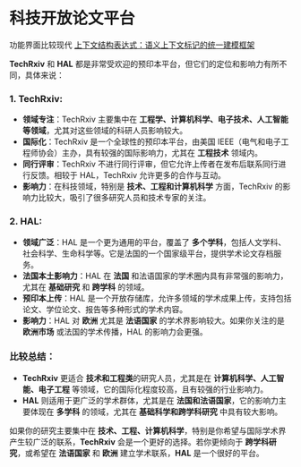 # 科技开放论文平台

功能界面比较现代
[上下文结构表达式：语义上下文标记的统一建模框架](https://www.techrxiv.org/users/922598/articles/1294548)

**TechRxiv** 和 **HAL** 都是非常受欢迎的预印本平台，但它们的定位和影响力有所不同，具体来说：

### 1. **TechRxiv**:

- **领域专注**：TechRxiv 主要集中在 **工程学、计算机科学、电子技术、人工智能等领域**，尤其对这些领域的科研人员影响较大。
- **国际化**：TechRxiv 是一个全球性的预印本平台，由美国 IEEE（电气和电子工程师协会）主办，具有较强的国际影响力，尤其在 **工程技术** 领域内。
- **同行评审**：TechRxiv 不进行同行评审，但它允许上传者在发布后联系同行进行反馈。相较于 HAL，TechRxiv 允许更多的合作与互动。
- **影响力**：在科技领域，特别是 **技术、工程和计算机科学** 方面，TechRxiv 的影响力比较大，吸引了很多研究人员和技术专家的关注。

### 2. **HAL**:

- **领域广泛**：HAL 是一个更为通用的平台，覆盖了 **多个学科**，包括人文学科、社会科学、生命科学等。它是法国的一个国家级平台，提供学术论文存档服务。
- **法国本土影响力**：HAL 在 **法国** 和法语国家的学术圈内具有非常强的影响力，尤其在 **基础研究** 和 **跨学科** 的领域。
- **预印本上传**：HAL 是一个开放存储库，允许多领域的学术成果上传，支持包括论文、学位论文、报告等多种形式的学术内容。
- **影响力**：HAL 对 **欧洲** 尤其是 **法语国家** 的学术界影响较大。如果你关注的是 **欧洲市场** 或法国的学术传播，HAL 的影响力会更强。

### 比较总结：

- **TechRxiv** 更适合 **技术和工程类**的研究人员，尤其是在 **计算机科学、人工智能、电子工程** 等领域，它的国际化程度较高，且有较强的行业影响力。
- **HAL** 则适用于更广泛的学术群体，尤其是在 **法国和法语国家**，它的影响力主要体现在 **多学科** 的领域，尤其在 **基础科学和跨学科研究** 中具有较大影响。

如果你的研究主要集中在 **技术、工程、计算机科学**，特别是你希望与国际学术界产生较广泛的联系，**TechRxiv** 会是一个更好的选择。若你更倾向于 **跨学科研究**，或希望在 **法语国家** 和 **欧洲** 建立学术联系，**HAL** 是一个很好的平台。